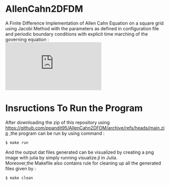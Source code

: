 # AllenCahn2DFDM

A Finite Difference Implementation of Allen Cahn Equation on a square grid using Jacobi Method with the parameters as defined in configuration file and periodic boundary conditions with explicit time marching of the governing equation  :\
![equation](https://latex.codecogs.com/gif.latex?%5Ctau%20%5Cepsilon%20%3D%202%5Cgamma%20%5Cepsilon%20%5CDelta%20%5Cphi%20-%20%5Cfrac%7B18%5Cgamma%20%7D%7B%5Cepsilon%7D%5Cphi%281-%5Cphi%29%281-2%5Cphi%29%20&plus;%206L%5Cphi%281-%5Cphi%29)

# Insructions To Run the Program

After downloading the zip of this repository using https://github.com/ppandit95/AllenCahn2DFDM/archive/refs/heads/main.zip ,the program can be run by using command :
```
$ make run
```
And the output  dat files generated can be visualized by creating a png image with julia by simply running visualize.jl in Julia.\
Moreover,the Makefile also contains rule for cleaning up all the generated files given by :
```
$ make clean
```



